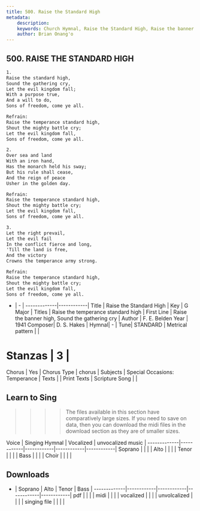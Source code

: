 ```yaml
---
title: 500. Raise the Standard High
metadata:
    description: 
    keywords: Church Hymnal, Raise the Standard High, Raise the banner high, Sound the gathering cry, Raise the temperance standard high
    author: Brian Onang'o
---
```



## 500. RAISE THE STANDARD HIGH

```txt
1.
Raise the standard high, 
Sound the gathering cry, 
Let the evil kingdom fall; 
With a purpose true, 
And a will to do, 
Sons of freedom, come ye all. 

Refrain:
Raise the temperance standard high, 
Shout the mighty battle cry; 
Let the evil kingdom fall, 
Sons of freedom, come ye all. 

2.
Over sea and land 
With an iron hand, 
Has the monarch held his sway; 
But his rule shall cease, 
And the reign of peace 
Usher in the golden day. 

Refrain:
Raise the temperance standard high, 
Shout the mighty battle cry; 
Let the evil kingdom fall, 
Sons of freedom, come ye all. 

3.
Let the right prevail, 
Let the evil fail 
In the conflict fierce and long, 
'Till the land is free, 
And the victory 
Crowns the temperance army strong.

Refrain:
Raise the temperance standard high, 
Shout the mighty battle cry; 
Let the evil kingdom fall, 
Sons of freedom, come ye all. 

```

- |   -  |
-------------|------------|
Title | Raise the Standard High |
Key | G Major |
Titles | Raise the temperance standard high |
First Line | Raise the banner high, Sound the gathering cry |
Author | F. E. Belden
Year | 1941
Composer| D. S. Hakes |
Hymnal|  - |
Tune| STANDARD |
Metrical pattern | |
# Stanzas | 3 |
Chorus | Yes |
Chorus Type | chorus |
Subjects | Special Occasions: Temperance |
Texts |  |
Print Texts | 
Scripture Song |  |
  
## Learn to Sing

>>>> The files available in this section have comparatively large sizes. If you need to save on data, then you can download the midi files in the download section as they are of smaller sizes.

Voice |  Singing Hymnal | Vocalized | unvocalized music |
-------------|------------|------------|------------|------------|
Soprano | | | |
Alto | | | |
Tenor | | | |
Bass | | | |
Choir | | | |

## Downloads

- |  Soprano | Alto | Tenor | Bass |
-------------|------------|------------|------------|------------|
pdf | | | |
midi | | | |
vocalized | | | |
unvolcalized | | | |
singing file | | | |
  
